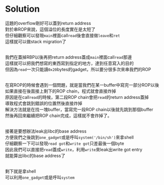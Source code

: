 # Solution
這題的overflow剛好可以蓋到return address <br/>
對於串ROP來說，這個溢位的長度實在是太短了 <br/>
但仔細觀察可以發現`main`裡面call`read`後會直接做`leave`和`ret` <br/>
這樣就可以做stack migration了 <br/> <br/>

我們在蓋掉RBP以後再把return address蓋成`main`裡面call`read`那邊 <br/>
這樣就可以把我們想寫的東西寫到指定的地方，達到任意寫入的目的 <br/>
但因為`read`一次只能讀`0x20`bytes的gadget，所以要分很多次來串我們的ROP <br/> <br/>

在寫ROP的時候會遇到一個問題，就是當我們在某一buffer中寫完一部分ROP以後 <br/>
如果直接在後面接上剩下的ROP chain，程式就會直接炸掉 <br/>
原因是在call`read`的時候，第二段ROP chain會把`read`的return address蓋掉 <br/>
導致程式會跳到錯誤的位置然後直接炸掉 <br/>
解決方法就是在找一塊buffer，當寫完一段ROP chain以後就先跳到那個buffer <br/>
然後再回來繼續把ROP chain完成，這樣就不會炸掉了。 <br/> <br/>

接著是要想辦法leak出libc的base address <br/>
方便我們之後跳到`one_gadget`或是呼叫`system('/bin/sh')`來拿shell <br/>
仔細觀察一下可以發現`read got`和`write got`只差最後一個byte <br/>
因此我們可以直接把`read`蓋成`write`，利用`write`來leak出write got entry <br/>
就能算出libc的base address了 <br/><br/>

剩下就是拿shell <br/>
可以利用`one_gadget`或是呼叫`system`
